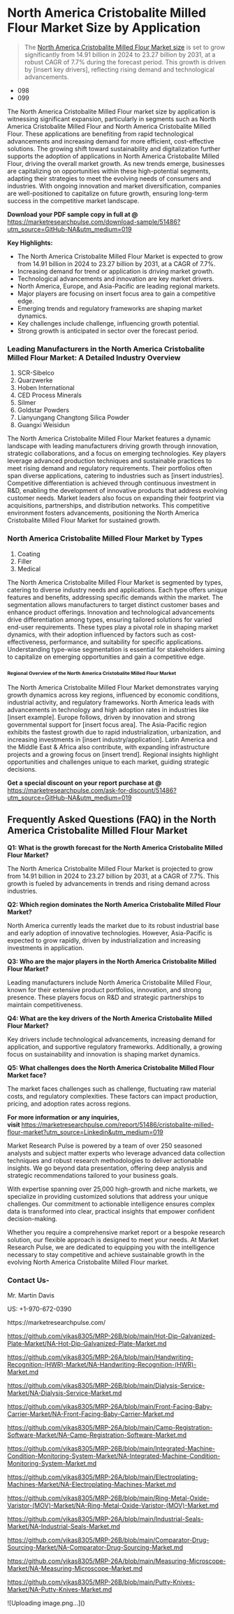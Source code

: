 <h1>North America Cristobalite Milled Flour Market&nbsp;Size by Application</h1><blockquote><p>The <a href="https://marketresearchpulse.com/download-sample/51486?utm_source=GitHub-NA&amp;utm_medium=019">North America Cristobalite Milled Flour Market size</a> is set to grow significantly from 14.91 billion in 2024 to 23.27 billion by 2031, at a robust CAGR of 7.7% during the forecast period. This growth is driven by [insert key drivers], reflecting rising demand and technological advancements.</p></blockquote><ul><li>098<li> 099</li></ul><p>The North America Cristobalite Milled Flour market size by application is witnessing significant expansion, particularly in segments such as North America Cristobalite Milled Flour and North America Cristobalite Milled Flour. These applications are benefiting from rapid technological advancements and increasing demand for more efficient, cost-effective solutions. The growing shift toward sustainability and digitalization further supports the adoption of applications in North America Cristobalite Milled Flour, driving the overall market growth. As new trends emerge, businesses are capitalizing on opportunities within these high-potential segments, adapting their strategies to meet the evolving needs of consumers and industries. With ongoing innovation and market diversification, companies are well-positioned to capitalize on future growth, ensuring long-term success in the competitive market landscape.</p><p><strong>Download your PDF sample copy in full at @ </strong><a href="https://marketresearchpulse.com/download-sample/51486?utm_source=GitHub-NA&amp;utm_medium=019">https://marketresearchpulse.com/download-sample/51486?utm_source=GitHub-NA&amp;utm_medium=019</a></p><p><strong>Key Highlights: </strong></p><ul><li>The North America Cristobalite Milled Flour Market is expected to grow from 14.91 billion in 2024 to 23.27 billion by 2031, at a CAGR of 7.7%.</li><li>Increasing demand for trend or application is driving market growth.</li><li>Technological advancements and innovation are key market drivers.</li><li>North America, Europe, and Asia-Pacific are leading regional markets.</li><li>Major players are focusing on insert focus area to gain a competitive edge.</li><li>Emerging trends and regulatory frameworks are shaping market dynamics.</li><li>Key challenges include challenge, influencing growth potential.</li><li>Strong growth is anticipated in sector over the forecast period.</li></ul><h3>Leading Manufacturers in the North America Cristobalite Milled Flour Market: A Detailed Industry Overview</h3><ol><li>SCR-Sibelco</li><li>Quarzwerke</li><li>Hoben International</li><li>CED Process Minerals</li><li>Silmer</li><li>Goldstar Powders</li><li>Lianyungang Changtong Silica Powder</li><li>Guangxi Weisidun</li></ol><div class="flex max-w-full flex-col flex-grow"><div class="min-h-8 text-message flex w-full flex-col items-end gap-2 whitespace-normal break-words [.text-message+&amp;]:mt-5" dir="auto" data-message-author-role="assistant" data-message-id="fd8432e4-4910-450d-b182-61b7bfb0a01f" data-message-model-slug="gpt-4o"><div class="flex w-full flex-col gap-1 empty:hidden first:pt-[3px]"><div class="markdown prose w-full break-words dark:prose-invert light"><p>The North America Cristobalite Milled Flour Market features a dynamic landscape with leading manufacturers driving growth through innovation, strategic collaborations, and a focus on emerging technologies. Key players leverage advanced production techniques and sustainable practices to meet rising demand and regulatory requirements. Their portfolios often span diverse applications, catering to industries such as [insert industries]. Competitive differentiation is achieved through continuous investment in R&amp;D, enabling the development of innovative products that address evolving customer needs. Market leaders also focus on expanding their footprint via acquisitions, partnerships, and distribution networks. This competitive environment fosters advancements, positioning the North America Cristobalite Milled Flour Market for sustained growth.</p></div></div></div></div><h3>North America Cristobalite Milled Flour Market by Types</h3><ol><li>Coating<li> Filler<li> Medical</li></ol><div class="flex max-w-full flex-col flex-grow"><div class="min-h-8 text-message flex w-full flex-col items-end gap-2 whitespace-normal break-words [.text-message+&amp;]:mt-5" dir="auto" data-message-author-role="assistant" data-message-id="084470be-0bb7-4664-bddf-5156b4f41249" data-message-model-slug="gpt-4o-mini"><div class="flex w-full flex-col gap-1 empty:hidden first:pt-[3px]"><div class="markdown prose w-full break-words dark:prose-invert light"><p>The North America Cristobalite Milled Flour Market is segmented by types, catering to diverse industry needs and applications. Each type offers unique features and benefits, addressing specific demands within the market. The segmentation allows manufacturers to target distinct customer bases and enhance product offerings. Innovation and technological advancements drive differentiation among types, ensuring tailored solutions for varied end-user requirements. These types play a pivotal role in shaping market dynamics, with their adoption influenced by factors such as cost-effectiveness, performance, and suitability for specific applications. Understanding type-wise segmentation is essential for stakeholders aiming to capitalize on emerging opportunities and gain a competitive edge.</p></div></div></div></div><h3><span style="font-size: 11px;">Regional Overview of the North America Cristobalite Milled Flour Market</span></h3><div class="flex max-w-full flex-col flex-grow"><div class="min-h-8 text-message flex w-full flex-col items-end gap-2 whitespace-normal break-words [.text-message+&amp;]:mt-5" dir="auto" data-message-author-role="assistant" data-message-id="e9038762-ce64-4e30-91c9-9bd413514231" data-message-model-slug="gpt-4o-mini"><div class="flex w-full flex-col gap-1 empty:hidden first:pt-[3px]"><div class="markdown prose w-full break-words dark:prose-invert light"><p>The North America Cristobalite Milled Flour Market demonstrates varying growth dynamics across key regions, influenced by economic conditions, industrial activity, and regulatory frameworks. North America leads with advancements in technology and high adoption rates in industries like [insert example]. Europe follows, driven by innovation and strong governmental support for [insert focus area]. The Asia-Pacific region exhibits the fastest growth due to rapid industrialization, urbanization, and increasing investments in [insert industry/application]. Latin America and the Middle East &amp; Africa also contribute, with expanding infrastructure projects and a growing focus on [insert trend]. Regional insights highlight opportunities and challenges unique to each market, guiding strategic decisions.</p></div></div></div></div><p><strong>Get a special discount on your report purchase at @ </strong><a href="https://marketresearchpulse.com/ask-for-discount/51486?utm_source=GitHub-NA&amp;utm_medium=019">https://marketresearchpulse.com/ask-for-discount/51486?utm_source=GitHub-NA&amp;utm_medium=019</a></p><h2>Frequently Asked Questions (FAQ) in the North America Cristobalite Milled Flour Market</h2><p><strong>Q1: What is the growth forecast for the North America Cristobalite Milled Flour Market?</strong></p><p>The North America Cristobalite Milled Flour Market is projected to grow from 14.91 billion in 2024 to 23.27 billion by 2031, at a CAGR of 7.7%. This growth is fueled by advancements in trends and rising demand across industries.</p><p><strong>Q2: Which region dominates the North America Cristobalite Milled Flour Market?</strong></p><p>North America currently leads the market due to its robust industrial base and early adoption of innovative technologies. However, Asia-Pacific is expected to grow rapidly, driven by industrialization and increasing investments in application.</p><p><strong>Q3: Who are the major players in the North America Cristobalite Milled Flour Market?</strong></p><p>Leading manufacturers include North America Cristobalite Milled Flour, known for their extensive product portfolios, innovation, and strong presence. These players focus on R&amp;D and strategic partnerships to maintain competitiveness.</p><p><strong>Q4: What are the key drivers of the North America Cristobalite Milled Flour Market?</strong></p><p>Key drivers include technological advancements, increasing demand for application, and supportive regulatory frameworks. Additionally, a growing focus on sustainability and innovation is shaping market dynamics.</p><p><strong>Q5: What challenges does the North America Cristobalite Milled Flour Market face?</strong></p><p>The market faces challenges such as challenge, fluctuating raw material costs, and regulatory complexities. These factors can impact production, pricing, and adoption rates across regions.</p><p><strong>For more information or any inquiries, visit&nbsp;</strong><a href="https://marketresearchpulse.com/report/51486/cristobalite-milled-flour-market?utm_source=Linkedin&utm_medium=019">https://marketresearchpulse.com/report/51486/cristobalite-milled-flour-market?utm_source=Linkedin&utm_medium=019</a></p><p>Market Research Pulse is powered by a team of over 250 seasoned analysts and subject matter experts who leverage advanced data collection techniques and robust research methodologies to deliver actionable insights. We go beyond data presentation, offering deep analysis and strategic recommendations tailored to your business goals.</p><p>With expertise spanning over 25,000 high-growth and niche markets, we specialize in providing customized solutions that address your unique challenges. Our commitment to actionable intelligence ensures complex data is transformed into clear, practical insights that empower confident decision-making.</p><p>Whether you require a comprehensive market report or a bespoke research solution, our flexible approach is designed to meet your needs. At Market Research Pulse, we are dedicated to equipping you with the intelligence necessary to stay competitive and achieve sustainable growth in the evolving North America Cristobalite Milled Flour market.</p><h3><strong>Contact Us-</strong></h3><p>Mr. Martin Davis</p><p>US: +1-970-672-0390</p><p>https://marketresearchpulse.com/</p><p><a href="https://github.com/vikas8305/MRP-26B/blob/main/Hot-Dip-Galvanized-Plate-Market/NA-Hot-Dip-Galvanized-Plate-Market.md">https://github.com/vikas8305/MRP-26B/blob/main/Hot-Dip-Galvanized-Plate-Market/NA-Hot-Dip-Galvanized-Plate-Market.md</a></p><p><a href="https://github.com/vikas8305/MRP-26A/blob/main/Handwriting-Recognition-(HWR)-Market/NA-Handwriting-Recognition-(HWR)-Market.md">https://github.com/vikas8305/MRP-26A/blob/main/Handwriting-Recognition-(HWR)-Market/NA-Handwriting-Recognition-(HWR)-Market.md</a></p><p><a href="https://github.com/vikas8305/MRP-26B/blob/main/Dialysis-Service-Market/NA-Dialysis-Service-Market.md">https://github.com/vikas8305/MRP-26B/blob/main/Dialysis-Service-Market/NA-Dialysis-Service-Market.md</a></p><p><a href="https://github.com/vikas8305/MRP-26A/blob/main/Front-Facing-Baby-Carrier-Market/NA-Front-Facing-Baby-Carrier-Market.md">https://github.com/vikas8305/MRP-26A/blob/main/Front-Facing-Baby-Carrier-Market/NA-Front-Facing-Baby-Carrier-Market.md</a></p><p><a href="https://github.com/vikas8305/MRP-26A/blob/main/Camp-Registration-Software-Market/NA-Camp-Registration-Software-Market.md">https://github.com/vikas8305/MRP-26A/blob/main/Camp-Registration-Software-Market/NA-Camp-Registration-Software-Market.md</a></p><p><a href="https://github.com/vikas8305/MRP-26B/blob/main/Integrated-Machine-Condition-Monitoring-System-Market/NA-Integrated-Machine-Condition-Monitoring-System-Market.md">https://github.com/vikas8305/MRP-26B/blob/main/Integrated-Machine-Condition-Monitoring-System-Market/NA-Integrated-Machine-Condition-Monitoring-System-Market.md</a></p><p><a href="https://github.com/vikas8305/MRP-26A/blob/main/Electroplating-Machines-Market/NA-Electroplating-Machines-Market.md">https://github.com/vikas8305/MRP-26A/blob/main/Electroplating-Machines-Market/NA-Electroplating-Machines-Market.md</a></p><p><a href="https://github.com/vikas8305/MRP-26B/blob/main/Ring-Metal-Oxide-Varistor-(MOV)-Market/NA-Ring-Metal-Oxide-Varistor-(MOV)-Market.md">https://github.com/vikas8305/MRP-26B/blob/main/Ring-Metal-Oxide-Varistor-(MOV)-Market/NA-Ring-Metal-Oxide-Varistor-(MOV)-Market.md</a></p><p><a href="https://github.com/vikas8305/MRP-26A/blob/main/Industrial-Seals-Market/NA-Industrial-Seals-Market.md">https://github.com/vikas8305/MRP-26A/blob/main/Industrial-Seals-Market/NA-Industrial-Seals-Market.md</a></p><p><a href="https://github.com/vikas8305/MRP-26B/blob/main/Comparator-Drug-Sourcing-Market/NA-Comparator-Drug-Sourcing-Market.md">https://github.com/vikas8305/MRP-26B/blob/main/Comparator-Drug-Sourcing-Market/NA-Comparator-Drug-Sourcing-Market.md</a></p><p><a href="https://github.com/vikas8305/MRP-26A/blob/main/Measuring-Microscope-Market/NA-Measuring-Microscope-Market.md">https://github.com/vikas8305/MRP-26A/blob/main/Measuring-Microscope-Market/NA-Measuring-Microscope-Market.md</a></p><p><a href="https://github.com/vikas8305/MRP-26B/blob/main/Putty-Knives-Market/NA-Putty-Knives-Market.md">https://github.com/vikas8305/MRP-26B/blob/main/Putty-Knives-Market/NA-Putty-Knives-Market.md</a></p>
![Uploading image.png…]()
